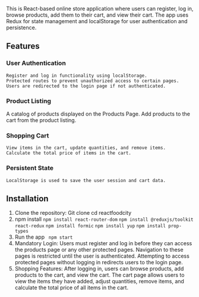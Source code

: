 This is React-based online store application where users can register, log in, browse products, add them to their cart, and view their cart. The app uses Redux for state management and localStorage for user authentication and persistence.

## Features
 ### User Authentication

    Register and log in functionality using localStorage.
    Protected routes to prevent unauthorized access to certain pages.
    Users are redirected to the login page if not authenticated.

### Product Listing

   A catalog of products displayed on the Products Page.
    Add products to the cart from the product listing.

### Shopping Cart

    View items in the cart, update quantities, and remove items.
    Calculate the total price of items in the cart.

### Persistent State
    
    LocalStorage is used to save the user session and cart data.
## Installation
1.	Clone the repository:
Git clone 
cd reactfoodcity
2.	npm install
`npm install react-router-dom`
`npm install @reduxjs/toolkit react-redux`
`npm install formic`
`npm install yup`
`npm install prop-types`
3.	Run the app
 ` npm start`
4.	  Mandatory Login: Users must register and log in before they can access the products page or any other protected pages. Navigation to these pages is restricted until the user is authenticated. Attempting to access protected pages without logging in redirects users to the login page.
5.	 Shopping Features:
   After logging in, users can browse products, add products to the cart, and view the cart.
  The cart page allows users to view the items they have added, adjust quantities, remove items, and calculate the total price of all items in the cart.
	
